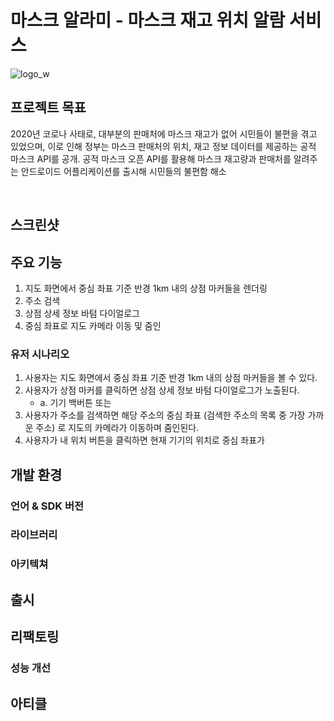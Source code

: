 # 마스크 알라미 - 마스크 재고 위치 알람 서비스

![logo_w](https://github.com/minuxx/mask-alarmi/assets/20331640/fc54febe-458f-47cb-aca8-097b72f62cbe)

## 프로젝트 목표
2020년 코로나 사태로, 대부분의 판매처에 마스크 재고가 없어 시민들이 불편을 겪고 있었으며, 이로 인해 정부는 마스크 판매처의 위치, 재고 정보 데이터를 제공하는 공적 마스크 API를 공개.
공적 마스크 오픈 API를 활용해 마스크 재고량과 판매처를 알려주는 안드로이드 어플리케이션를 출시해 시민들의 불편함 해소

<br/>

## 스크린샷


## 주요 기능
1. 지도 화면에서 중심 좌표 기준 반경 1km 내의 상점 마커들을 렌더링
2. 주소 검색
3. 상점 상세 정보 바텀 다이얼로그
4. 중심 좌표로 지도 카메라 이동 및 줌인

### 유저 시나리오
1. 사용자는 지도 화면에서 중심 좌표 기준 반경 1km 내의 상점 마커들을 볼 수 있다.
2. 사용자가 상점 마커를 클릭하면 상점 상세 정보 바텀 다이얼로그가 노출된다.
    - a. 기기 백버튼 또는  
4. 사용자가 주소를 검색하면 해당 주소의 중심 좌표 (검색한 주소의 목록 중 가장 가까운 주소) 로 지도의 카메라가 이동하며 줌인된다.
5. 사용자가 내 위치 버튼을 클릭하면 현재 기기의 위치로 중심 좌표가


## 개발 환경
### 언어 & SDK 버전

### 라이브러리

### 아키텍쳐

## 출시

## 리팩토링
### 성능 개선

## 아티클
